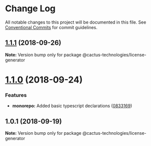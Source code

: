 # Change Log

All notable changes to this project will be documented in this file.
See [Conventional Commits](https://conventionalcommits.org) for commit guidelines.

<a name="1.1.1"></a>

## [1.1.1](https://github.com/CactusTechnologies/cactus-utils/compare/@cactus-technologies/license-generator@1.1.0...@cactus-technologies/license-generator@1.1.1) (2018-09-26)

**Note:** Version bump only for package @cactus-technologies/license-generator

<a name="1.1.0"></a>

# [1.1.0](https://github.com/CactusTechnologies/cactus-utils/compare/@cactus-technologies/license-generator@1.0.1...@cactus-technologies/license-generator@1.1.0) (2018-09-24)

### Features

-   **monorepo:** Added basic typescript declarations ([0833169](https://github.com/CactusTechnologies/cactus-utils/commit/0833169))

<a name="1.0.1"></a>

## 1.0.1 (2018-09-19)

**Note:** Version bump only for package @cactus-technologies/license-generator
